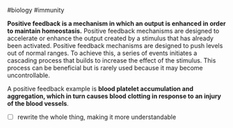 #biology #immunity 

**Positive feedback is a mechanism in which an output is enhanced in order to maintain homeostasis.**
Positive feedback mechanisms are designed to accelerate or enhance the output created by a stimulus that has already been activated. Positive feedback mechanisms are designed to push levels out of normal ranges. To achieve this, a series of events initiates a cascading process that builds to increase the effect of the stimulus. This process can be beneficial but is rarely used because it may become uncontrollable. 

A positive feedback example is **blood platelet accumulation and aggregation, which in turn causes blood clotting in response to an injury of the blood vessels**.


- [ ] rewrite the whole thing, making it more understandable

